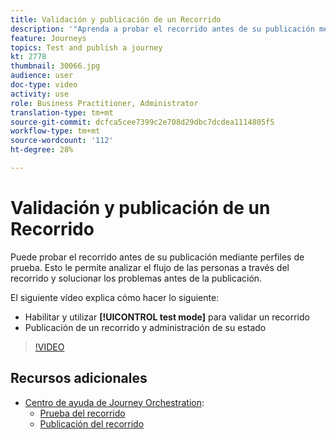 ```yaml
---
title: Validación y publicación de un Recorrido
description: '"Aprenda a probar el recorrido antes de su publicación mediante perfiles de prueba. ”'
feature: Journeys
topics: Test and publish a journey
kt: 2778
thumbnail: 30066.jpg
audience: user
doc-type: video
activity: use
role: Business Practitioner, Administrator
translation-type: tm+mt
source-git-commit: dcfca5cee7399c2e708d29dbc7dcdea1114805f5
workflow-type: tm+mt
source-wordcount: '112'
ht-degree: 28%

---
```



# Validación y publicación de un Recorrido

Puede probar el recorrido antes de su publicación mediante perfiles de prueba. Esto le permite analizar el flujo de las personas a través del recorrido y solucionar los problemas antes de la publicación.

El siguiente vídeo explica cómo hacer lo siguiente:

* Habilitar y utilizar **[!UICONTROL test mode]** para validar un recorrido
* Publicación de un recorrido y administración de su estado

>[!VIDEO](https://video.tv.adobe.com/v/30066?quality=12)

## Recursos adicionales

* [Centro de ayuda de Journey Orchestration](https://docs.adobe.com/content/help/es-ES/journeys/using/journey-orchestration-home.html):
   * [Prueba del recorrido](https://docs.adobe.com/content/help/en/journeys/using/building-journeys/journeytesting.html)
   * [Publicación del recorrido](https://docs.adobe.com/content/help/en/journeys/using/building-journeys/journeypublication.html)
